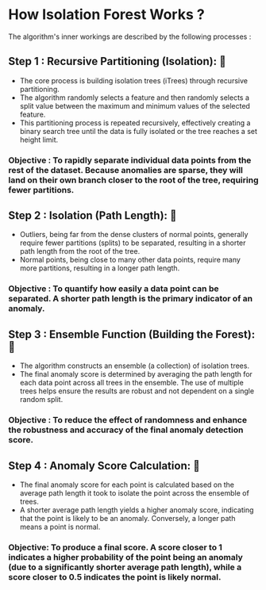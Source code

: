 # How Isolation Forest Works ?

The algorithm's inner workings are described by the following processes :

## Step 1 : Recursive Partitioning (Isolation): 🌲

* The core process is building isolation trees (iTrees) through recursive partitioning.
* The algorithm randomly selects a feature and then randomly selects a split value between the maximum and minimum values of the selected feature.
* This partitioning process is repeated recursively, effectively creating a binary search tree until the data is fully isolated or the tree reaches a set height limit.

### Objective : To rapidly separate individual data points from the rest of the dataset. Because anomalies are sparse, they will land on their own branch closer to the root of the tree, requiring fewer partitions.

## Step 2 : Isolation (Path Length): 📏

* Outliers, being far from the dense clusters of normal points, generally require fewer partitions (splits) to be separated, resulting in a shorter path length from the root of the tree.
* Normal points, being close to many other data points, require many more partitions, resulting in a longer path length.

### Objective : To quantify how easily a data point can be separated. A shorter path length is the primary indicator of an anomaly.

## Step 3 : Ensemble Function (Building the Forest): 🌳

* The algorithm constructs an ensemble (a collection) of isolation trees.
* The final anomaly score is determined by averaging the path length for each data point across all trees in the ensemble. The use of multiple trees helps ensure the results are robust and not dependent on a single random split.

### Objective : To reduce the effect of randomness and enhance the robustness and accuracy of the final anomaly detection score.

## Step 4 : Anomaly Score Calculation: 🔢

* The final anomaly score for each point is calculated based on the average path length it took to isolate the point across the ensemble of trees.
* A shorter average path length yields a higher anomaly score, indicating that the point is likely to be an anomaly. Conversely, a longer path means a point is normal.

### Objective: To produce a final score. A score closer to 1 indicates a higher probability of the point being an anomaly (due to a significantly shorter average path length), while a score closer to 0.5 indicates the point is likely normal.
